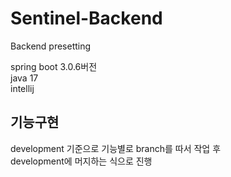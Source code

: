 # Sentinel-Backend

Backend presetting

spring boot 3.0.6버전 <br>
java 17<br>
intellij
<br>

<h2> 기능구현 </h2>
development 기준으로 기능별로 branch를 따서 작업 후 <br> development에 머지하는 식으로 진행


